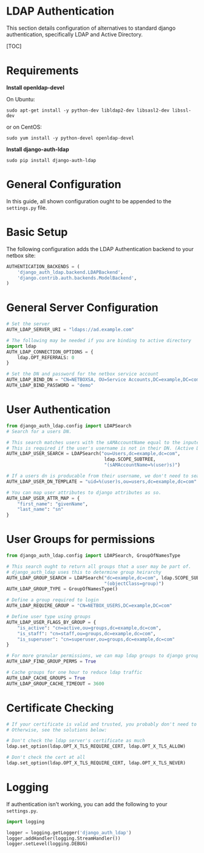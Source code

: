 
<h1>LDAP Authentication</h1>

This section details configuration of alternatives to standard django authentication, specifically LDAP and Active Directory.

[TOC]

# Requirements

**Install openldap-devel**

On Ubuntu:
```
sudo apt-get install -y python-dev libldap2-dev libsasl2-dev libssl-dev
```
or on CentOS:
```
sudo yum install -y python-devel openldap-devel
```

**Install django-auth-ldap**
```
sudo pip install django-auth-ldap
```

# General Configuration
In this guide, all shown configuration ought to be appended to the `settings.py` file.

# Basic Setup
The following configuration adds the LDAP Authentication backend to your netbox site:
```python
AUTHENTICATION_BACKENDS = (
    'django_auth_ldap.backend.LDAPBackend',
    'django.contrib.auth.backends.ModelBackend',
)
```

# General Server Configuration
```python
# Set the server
AUTH_LDAP_SERVER_URI = "ldaps://ad.example.com"

# The following may be needed if you are binding to active directory
import ldap
AUTH_LDAP_CONNECTION_OPTIONS = {
    ldap.OPT_REFERRALS: 0
}

# Set the DN and password for the netbox service account
AUTH_LDAP_BIND_DN = "CN=NETBOXSA, OU=Service Accounts,DC=example,DC=com"
AUTH_LDAP_BIND_PASSWORD = "demo"
```

# User Authentication
```python
from django_auth_ldap.config import LDAPSearch
# Search for a users DN.

# This search matches users with the sAMAccountName equal to the inputed username.
# This is required if the user's username is not in their DN. (Active Directory)
AUTH_LDAP_USER_SEARCH = LDAPSearch("ou=Users,dc=example,dc=com",
                                    ldap.SCOPE_SUBTREE,
                                    "(sAMAccountName=%(user)s)")

# If a users dn is producable from their username, we don't need to search
AUTH_LDAP_USER_DN_TEMPLATE = "uid=%(user)s,ou=users,dc=example,dc=com"

# You can map user attributes to django attributes as so.
AUTH_LDAP_USER_ATTR_MAP = {
    "first_name": "givenName",
    "last_name": "sn"
}
```

# User Groups for permissions
```python
from django_auth_ldap.config import LDAPSearch, GroupOfNamesType

# This search ought to return all groups that a user may be part of.
# django_auth_ldap uses this to determine group heirarchy
AUTH_LDAP_GROUP_SEARCH = LDAPSearch("dc=example,dc=com", ldap.SCOPE_SUBTREE,
                                    "(objectClass=group)")
AUTH_LDAP_GROUP_TYPE = GroupOfNamesType()

# Define a group required to login
AUTH_LDAP_REQUIRE_GROUP = "CN=NETBOX_USERS,DC=example,DC=com"

# Define user type using groups
AUTH_LDAP_USER_FLAGS_BY_GROUP = {
    "is_active": "cn=active,ou=groups,dc=example,dc=com",
    "is_staff": "cn=staff,ou=groups,dc=example,dc=com",
    "is_superuser": "cn=superuser,ou=groups,dc=example,dc=com"
}

# For more granular permissions, we can map ldap groups to django groups
AUTH_LDAP_FIND_GROUP_PERMS = True

# Cache groups for one hour to reduce ldap traffic
AUTH_LDAP_CACHE_GROUPS = True
AUTH_LDAP_GROUP_CACHE_TIMEOUT = 3600
```

# Certificate Checking
```python
# If your certificate is valid and trusted, you probably don't need to do anything
# Otherwise, see the solutions below:

# Don't check the ldap server's certificate as much
ldap.set_option(ldap.OPT_X_TLS_REQUIRE_CERT, ldap.OPT_X_TLS_ALLOW)

# Don't check the cert at all
ldap.set_option(ldap.OPT_X_TLS_REQUIRE_CERT, ldap.OPT_X_TLS_NEVER)
```

# Logging
If authentication isn't working, you can add the following to your `settings.py`.
```python
import logging

logger = logging.getLogger('django_auth_ldap')
logger.addHandler(logging.StreamHandler())
logger.setLevel(logging.DEBUG)
```
